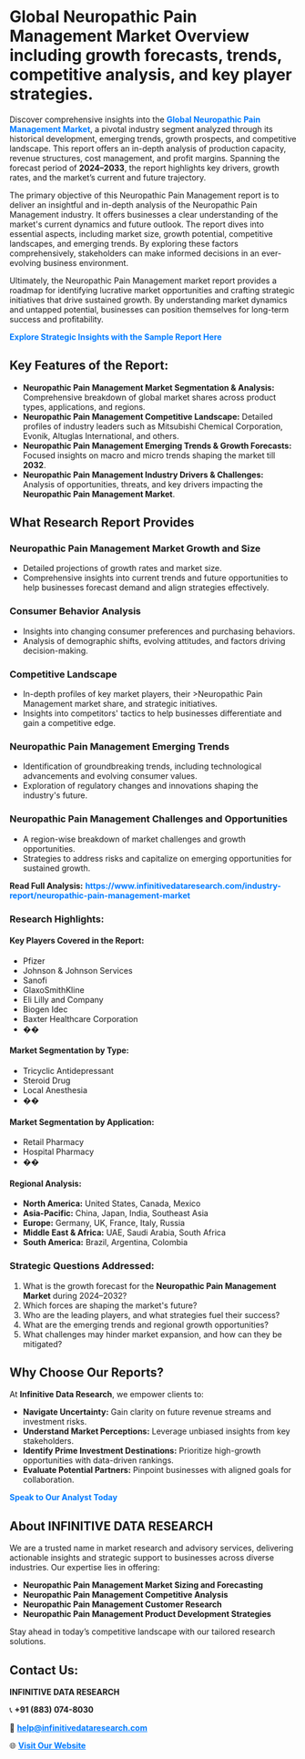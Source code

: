 <h1>Global Neuropathic Pain Management Market Overview including growth forecasts, trends, competitive analysis, and key player strategies.</h1>
<p>
Discover comprehensive insights into the 
<a href="https://www.infinitivedataresearch.com/industry-report/neuropathic-pain-management-market" rel="dofollow" style="color: #007BFF; text-decoration: none;"><strong>Global Neuropathic Pain Management Market</strong></a>, a pivotal industry segment analyzed through its historical development, emerging trends, growth prospects, and competitive landscape. This report offers an in-depth analysis of production capacity, revenue structures, cost management, and profit margins. Spanning the forecast period of <strong>2024–2033</strong>, the report highlights key drivers, growth rates, and the market’s current and future trajectory.
</p>
<p>
The primary objective of this Neuropathic Pain Management report is to deliver an insightful and in-depth analysis of the Neuropathic Pain Management industry. It offers businesses a clear understanding of the market's current dynamics and future outlook. The report dives into essential aspects, including market size, growth potential, competitive landscapes, and emerging trends. By exploring these factors comprehensively, stakeholders can make informed decisions in an ever-evolving business environment.
</p>
<p>
Ultimately, the Neuropathic Pain Management market report provides a roadmap for identifying lucrative market opportunities and crafting strategic initiatives that drive sustained growth. By understanding market dynamics and untapped potential, businesses can position themselves for long-term success and profitability.
</p>
<p>
<a href="https://www.infinitivedataresearch.com/request-sample/reportId=109761" style="color: #007BFF; text-decoration: none;"><strong>Explore Strategic Insights with the Sample Report Here</strong></a>
</p>

<h2>Key Features of the Report:</h2>
<ul>
<li><strong>Neuropathic Pain Management Market Segmentation & Analysis:</strong> Comprehensive breakdown of global market shares across product types, applications, and regions.</li>
<li><strong>Neuropathic Pain Management Competitive Landscape:</strong> Detailed profiles of industry leaders such as Mitsubishi Chemical Corporation, Evonik, Altuglas International, and others.</li>
<li><strong>Neuropathic Pain Management Emerging Trends & Growth Forecasts:</strong> Focused insights on macro and micro trends shaping the market till <strong>2032</strong>.</li>
<li><strong>Neuropathic Pain Management Industry Drivers & Challenges:</strong> Analysis of opportunities, threats, and key drivers impacting the <strong>Neuropathic Pain Management Market</strong>.</li>
</ul>

<h2>What Research Report Provides</h2>
<h3>Neuropathic Pain Management Market Growth and Size</h3>
<ul>
<li>Detailed projections of growth rates and market size.</li>
<li>Comprehensive insights into current trends and future opportunities to help businesses forecast demand and align strategies effectively.</li>
</ul>

<h3>Consumer Behavior Analysis</h3>
<ul>
<li>Insights into changing consumer preferences and purchasing behaviors.</li>
<li>Analysis of demographic shifts, evolving attitudes, and factors driving decision-making.</li>
</ul>

<h3>Competitive Landscape</h3>
<ul>
<li>In-depth profiles of key market players, their >Neuropathic Pain Management market share, and strategic initiatives.</li>
<li>Insights into competitors' tactics to help businesses differentiate and gain a competitive edge.</li>
</ul>

<h3>Neuropathic Pain Management Emerging Trends</h3>
<ul>
<li>Identification of groundbreaking trends, including technological advancements and evolving consumer values.</li>
<li>Exploration of regulatory changes and innovations shaping the industry's future.</li>
</ul>

<h3>Neuropathic Pain Management Challenges and Opportunities</h3>
<ul>
<li>A region-wise breakdown of market challenges and growth opportunities.</li>
<li>Strategies to address risks and capitalize on emerging opportunities for sustained growth.</li>
</ul>
<p><strong>Read Full Analysis:</strong> <a href="https://www.infinitivedataresearch.com/industry-report/neuropathic-pain-management-market" rel="dofollow" style="color: #007BFF; text-decoration: none;"><strong>https://www.infinitivedataresearch.com/industry-report/neuropathic-pain-management-market</strong></a></p>
<h3>Research Highlights:</h3>
<h4>Key Players Covered in the Report:</h4>
<ul><li>Pfizer</li><li>Johnson &amp; Johnson Services</li><li>Sanofi</li><li>GlaxoSmithKline</li><li>Eli Lilly and Company</li><li>Biogen Idec</li><li>Baxter Healthcare Corporation</li><li>��</li></ul>
<h4>Market Segmentation by Type:</h4>
<ul><li>Tricyclic Antidepressant</li><li>Steroid Drug</li><li>Local Anesthesia</li><li>��</li></ul>
<h4>Market Segmentation by Application:</h4>
<ul><li>Retail Pharmacy</li><li>Hospital Pharmacy</li><li>��</li></ul>

<h4>Regional Analysis:</h4>
<ul>
<li><strong>North America:</strong> United States, Canada, Mexico</li>
<li><strong>Asia-Pacific:</strong> China, Japan, India, Southeast Asia</li>
<li><strong>Europe:</strong> Germany, UK, France, Italy, Russia</li>
<li><strong>Middle East & Africa:</strong> UAE, Saudi Arabia, South Africa</li>
<li><strong>South America:</strong> Brazil, Argentina, Colombia</li>
</ul>

<h3>Strategic Questions Addressed:</h3>
<ol>
<li>What is the growth forecast for the <strong>Neuropathic Pain Management Market</strong> during 2024–2032?</li>
<li>Which forces are shaping the market's future?</li>
<li>Who are the leading players, and what strategies fuel their success?</li>
<li>What are the emerging trends and regional growth opportunities?</li>
<li>What challenges may hinder market expansion, and how can they be mitigated?</li>
</ol>

<h2>Why Choose Our Reports?</h2>
<p>At <strong>Infinitive Data Research</strong>, we empower clients to:</p>
<ul>
<li><strong>Navigate Uncertainty:</strong> Gain clarity on future revenue streams and investment risks.</li>
<li><strong>Understand Market Perceptions:</strong> Leverage unbiased insights from key stakeholders.</li>
<li><strong>Identify Prime Investment Destinations:</strong> Prioritize high-growth opportunities with data-driven rankings.</li>
<li><strong>Evaluate Potential Partners:</strong> Pinpoint businesses with aligned goals for collaboration.</li>
</ul>
<p><a href="https://www.infinitivedataresearch.com/industry-report/neuropathic-pain-management-market" rel="dofollow" style="color: #007BFF; text-decoration: none;"><strong>Speak to Our Analyst Today</strong></a></p>

<h2>About INFINITIVE DATA RESEARCH</h2>
<p>We are a trusted name in market research and advisory services, delivering actionable insights and strategic support to businesses across diverse industries. Our expertise lies in offering:</p>
<ul>
<li><strong>Neuropathic Pain Management Market Sizing and Forecasting</strong></li>
<li><strong>Neuropathic Pain Management Competitive Analysis</strong></li>
<li><strong>Neuropathic Pain Management Customer Research</strong></li>
<li><strong>Neuropathic Pain Management Product Development Strategies</strong></li>
</ul>
<p>Stay ahead in today’s competitive landscape with our tailored research solutions.</p>

<h2>Contact Us:</h2>
<p><strong>INFINITIVE DATA RESEARCH</strong></p>
<p>📞 <strong>+91 (883) 074-8030</strong></p>
<p>📧 <strong><a href="mailto:help@infinitivedataresearch.com" style="color: #007BFF;">help@infinitivedataresearch.com</a></strong></p>
<p>🌐 <strong><a href="https://www.infinitivedataresearch.com" rel="dofollow" style="color: #007BFF;">Visit Our Website</a></strong></p>